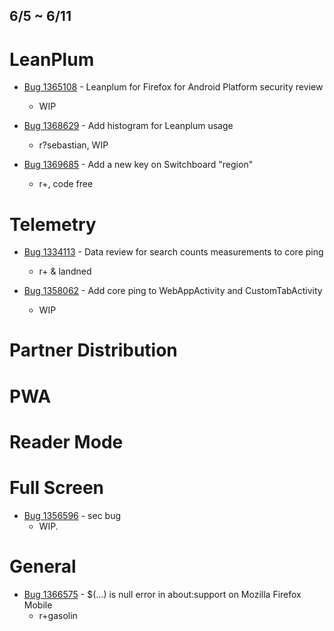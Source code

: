 ## 6/5 ~ 6/11

# LeanPlum

- [Bug 1365108](https://bugzilla.mozilla.org/show_bug.cgi?id=1365108) - Leanplum for Firefox for Android Platform security review
    - WIP
    
- [Bug 1368629](https://bugzilla.mozilla.org/show_bug.cgi?id=1368629) - Add histogram for Leanplum usage
    - r?sebastian, WIP

- [Bug 1369685](https://bugzilla.mozilla.org/show_bug.cgi?id=1369685) - Add a new key on Switchboard "region"
    - r+, code free 
    
# Telemetry

- [Bug 1334113](https://bugzilla.mozilla.org/show_bug.cgi?id=1334113) - Data review for search counts measurements to core ping
    - r+ & landned
    
- [Bug 1358062](https://bugzilla.mozilla.org/show_bug.cgi?id=1358062) - Add core ping to WebAppActivity and CustomTabActivity
    - WIP

# Partner Distribution

       
# PWA


# Reader Mode

# Full Screen
- [Bug 1356596](https://bugzilla.mozilla.org/show_bug.cgi?id=1356596) - sec bug
    - WIP.

# General
- [Bug 1366575](https://bugzilla.mozilla.org/show_bug.cgi?id=1366575) - $(...) is null error in about:support on Mozilla Firefox Mobile
    - r+gasolin
